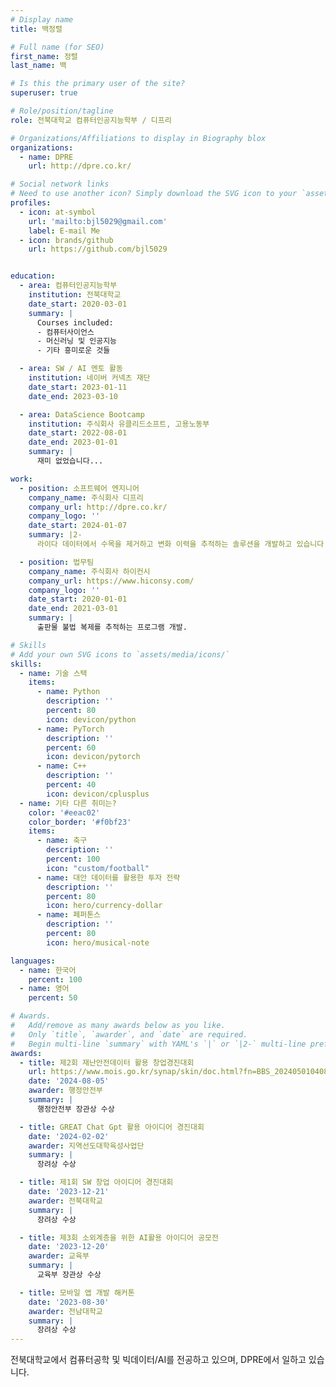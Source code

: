 ```yaml
---
# Display name
title: 백정렬

# Full name (for SEO)
first_name: 정렬
last_name: 백

# Is this the primary user of the site?
superuser: true

# Role/position/tagline
role: 전북대학교 컴퓨터인공지능학부 / 디프리

# Organizations/Affiliations to display in Biography blox
organizations:
  - name: DPRE
    url: http://dpre.co.kr/

# Social network links
# Need to use another icon? Simply download the SVG icon to your `assets/media/icons/` folder.
profiles:
  - icon: at-symbol
    url: 'mailto:bjl5029@gmail.com'
    label: E-mail Me
  - icon: brands/github
    url: https://github.com/bjl5029


education:
  - area: 컴퓨터인공지능학부
    institution: 전북대학교
    date_start: 2020-03-01
    summary: |
      Courses included:
      - 컴퓨터사이언스      
      - 머신러닝 및 인공지능
      - 기타 흥미로운 것들

  - area: SW / AI 멘토 활동
    institution: 네이버 커넥츠 재단
    date_start: 2023-01-11
    date_end: 2023-03-10

  - area: DataScience Bootcamp
    institution: 주식회사 유클리드소프트, 고용노동부
    date_start: 2022-08-01
    date_end: 2023-01-01
    summary: |
      재미 없었습니다...

work:
  - position: 소프트웨어 엔지니어
    company_name: 주식회사 디프리
    company_url: http://dpre.co.kr/
    company_logo: ''
    date_start: 2024-01-07
    summary: |2-
      라이다 데이터에서 수목을 제거하고 변화 이력을 추적하는 솔루션을 개발하고 있습니다.

  - position: 법무팀
    company_name: 주식회사 하이컨시
    company_url: https://www.hiconsy.com/
    company_logo: ''
    date_start: 2020-01-01
    date_end: 2021-03-01
    summary: |
      출판물 불법 복제를 추적하는 프로그램 개발.

# Skills
# Add your own SVG icons to `assets/media/icons/`
skills:
  - name: 기술 스택
    items:
      - name: Python
        description: ''
        percent: 80
        icon: devicon/python
      - name: PyTorch
        description: ''
        percent: 60
        icon: devicon/pytorch
      - name: C++
        description: ''
        percent: 40
        icon: devicon/cplusplus
  - name: 기타 다른 취미는?
    color: '#eeac02'
    color_border: '#f0bf23'
    items:
      - name: 축구
        description: ''
        percent: 100
        icon: "custom/football"
      - name: 대안 데이터를 활용한 투자 전략
        description: ''
        percent: 80
        icon: hero/currency-dollar
      - name: 페퍼톤스
        description: ''
        percent: 80
        icon: hero/musical-note

languages:
  - name: 한국어
    percent: 100
  - name: 영어
    percent: 50

# Awards.
#   Add/remove as many awards below as you like.
#   Only `title`, `awarder`, and `date` are required.
#   Begin multi-line `summary` with YAML's `|` or `|2-` multi-line prefix and indent 2 spaces below.
awards:
  - title: 제2회 재난안전데이터 활용 창업경진대회
    url: https://www.mois.go.kr/synap/skin/doc.html?fn=BBS_2024050104084346001&rs=/synapFile/202409/&synapUrl=%2Fsynap%2Fskin%2Fdoc.html%3Ffn%3DBBS_2024050104084346001%26rs%3D%2FsynapFile%2F202409%2F&synapMessage=%EC%A0%95%EC%83%81
    date: '2024-08-05'
    awarder: 행정안전부
    summary: |
      행정안전부 장관상 수상

  - title: GREAT Chat Gpt 활용 아이디어 경진대회
    date: '2024-02-02'
    awarder: 지역선도대학육성사업단
    summary: |
      장려상 수상

  - title: 제1회 SW 창업 아이디어 경진대회
    date: '2023-12-21'
    awarder: 전북대학교
    summary: |
      장려상 수상

  - title: 제3회 소외계층을 위한 AI활용 아이디어 공모전
    date: '2023-12-20'
    awarder: 교육부
    summary: |
      교육부 장관상 수상

  - title: 모바일 앱 개발 해커톤
    date: '2023-08-30'
    awarder: 전남대학교
    summary: |
      장려상 수상
---
```


전북대학교에서 컴퓨터공학 및 빅데이터/AI를 전공하고 있으며, DPRE에서 일하고 있습니다.